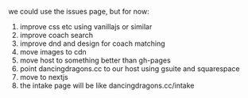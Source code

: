 we could use the issues page, but for now:

1. improve css etc using vanillajs or similar
2. improve coach search
3. improve dnd and design for coach matching
4. move images to cdn
5. move host to something better than gh-pages
6. point dancingdragons.cc to our host using gsuite and squarespace
7. move to nextjs
8. the intake page will be like dancingdragons.cc/intake